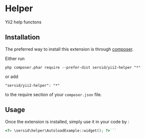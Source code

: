 Helper
======
Yii2 help functons

Installation
------------

The preferred way to install this extension is through [composer](http://getcomposer.org/download/).

Either run

```
php composer.phar require --prefer-dist sersid/yii2-helper "*"
```

or add

```
"sersid/yii2-helper": "*"
```

to the require section of your `composer.json` file.


Usage
-----

Once the extension is installed, simply use it in your code by  :

```php
<?= \sersid\helper\AutoloadExample::widget(); ?>```